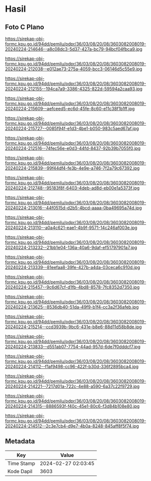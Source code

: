 # Hasil

## Foto C Plano

https://sirekap-obj-formc.kpu.go.id/94dd/pemilu/pdpr/36/03/08/20/08/3603082008019-20240224-214646--a8c08dc3-5d37-427a-bc79-94bcf04fbca9.jpg

https://sirekap-obj-formc.kpu.go.id/94dd/pemilu/pdpr/36/03/08/20/08/3603082008019-20240224-212038--e012ae73-275a-4059-bcc3-06146d5c55e9.jpg

https://sirekap-obj-formc.kpu.go.id/94dd/pemilu/pdpr/36/03/08/20/08/3603082008019-20240224-212155--194ca7a9-3386-4325-822d-59594a2caa93.jpg

https://sirekap-obj-formc.kpu.go.id/94dd/pemilu/pdpr/36/03/08/20/08/3603082008019-20240224-215609--aefceed5-ec6d-45fe-8c60-e11c38f1b1ff.jpg

https://sirekap-obj-formc.kpu.go.id/94dd/pemilu/pdpr/36/03/08/20/08/3603082008019-20240224-215727--0085f94f-e1d3-4be1-b050-983c5aed67af.jpg

https://sirekap-obj-formc.kpu.go.id/94dd/pemilu/pdpr/36/03/08/20/08/3603082008019-20240224-212516--74fec56e-e0d3-44fd-8437-92b39b7055f0.jpg

https://sirekap-obj-formc.kpu.go.id/94dd/pemilu/pdpr/36/03/08/20/08/3603082008019-20240224-215839--99f44df4-fe3b-4e9e-a746-7f2a79c67392.jpg

https://sirekap-obj-formc.kpu.go.id/94dd/pemilu/pdpr/36/03/08/20/08/3603082008019-20240224-212748--95183f8f-6403-4deb-ad8d-eb00e1a5373f.jpg

https://sirekap-obj-formc.kpu.go.id/94dd/pemilu/pdpr/36/03/08/20/08/3603082008019-20240224-213016--44f0515d-d2b5-4bcd-aaaa-0ba49695a74d.jpg

https://sirekap-obj-formc.kpu.go.id/94dd/pemilu/pdpr/36/03/08/20/08/3603082008019-20240224-213110--a0a4c621-eae1-4b9f-9571-14c246af003e.jpg

https://sirekap-obj-formc.kpu.go.id/94dd/pemilu/pdpr/36/03/08/20/08/3603082008019-20240224-213232--21bb1e04-136a-40a6-9daf-ef51797901a7.jpg

https://sirekap-obj-formc.kpu.go.id/94dd/pemilu/pdpr/36/03/08/20/08/3603082008019-20240224-213339--81eefaa8-39fe-427b-a4da-03ceca6c910d.jpg

https://sirekap-obj-formc.kpu.go.id/94dd/pemilu/pdpr/36/03/08/20/08/3603082008019-20240224-215457--9c6d67cf-d1fb-4bd8-8578-7fc8352d7350.jpg

https://sirekap-obj-formc.kpu.go.id/94dd/pemilu/pdpr/36/03/08/20/08/3603082008019-20240224-213625--8536db40-51da-49f9-b1f4-cc3a2f36afeb.jpg

https://sirekap-obj-formc.kpu.go.id/94dd/pemilu/pdpr/36/03/08/20/08/3603082008019-20240224-215214--ccd3939b-9bc6-431e-b8e6-88d11d58b8de.jpg

https://sirekap-obj-formc.kpu.go.id/94dd/pemilu/pdpr/36/03/08/20/08/3603082008019-20240224-213833--d551ab07-7754-44ad-957d-6de7f0dddcf7.jpg

https://sirekap-obj-formc.kpu.go.id/94dd/pemilu/pdpr/36/03/08/20/08/3603082008019-20240224-214112--f1af9498-cc96-422f-b30d-336f2895bca4.jpg

https://sirekap-obj-formc.kpu.go.id/94dd/pemilu/pdpr/36/03/08/20/08/3603082008019-20240224-214221--7217d01a-722c-4e88-a590-6a37c22f9729.jpg

https://sirekap-obj-formc.kpu.go.id/94dd/pemilu/pdpr/36/03/08/20/08/3603082008019-20240224-214315--8886593f-f40c-45e1-80c6-f3d84b108e80.jpg

https://sirekap-obj-formc.kpu.go.id/94dd/pemilu/pdpr/36/03/08/20/08/3603082008019-20240224-214512--2c3e7cb4-d9e7-4b0a-8248-845aff8f5f74.jpg


## Metadata

| Key        | Value               |
| ---------- | ------------------- |
| Time Stamp | 2024-02-27 02:03:45 |
| Kode Dapil | 3603                |



